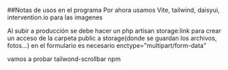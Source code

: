 ##Notas de usos en el programa
Por ahora usamos Vite, tailwind, daisyui, intervention.io para las imagenes

Al subir a producción se debe hacer un php artisan storage:link
para crear un acceso de la carpeta public a storage(donde se guardan los archivos, fotos...)
en el formulario es necesario enctype="multipart/form-data"

vamos a probar tailwond-scrollbar npm